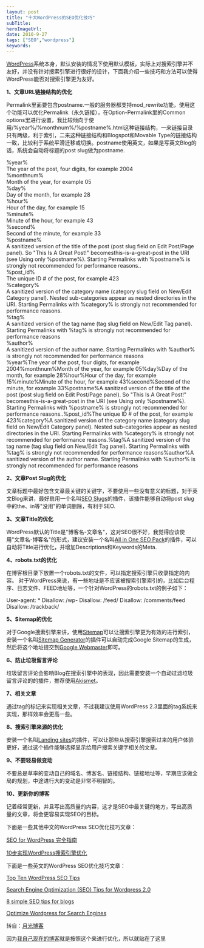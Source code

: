 ```yaml
---
layout: post 
title: "十大WordPress的SEO优化技巧"
subTitle: 
heroImageUrl: 
date: 2010-9-27
tags: ["SEO","wordpress"]
keywords: 
---
```


[WordPress](http://www.williamlong.info/?tags=WordPress)系统本身，默认安装的情况下使用默认模板，实际上对搜索引擎并不友好，并没有针对搜索引擎进行很好的设计，下面我介绍一些技巧和方法可以使得WordPress能否对搜索引擎更为友好。

**1、文章URL链接结构的优化**

Permalink里面要包含postname.一般的服务器都支持mod_rewrite功能，使用这个功能可以优化Permalink（永久链接），在Option-Permalink里的Common options里进行设置，我比较倾向于使用/%year%/%monthnum%/%postname%.html这种链接结构，一来链接目录只有两级，利于索引，二来这种链接结构和Blogspot和Movable Type的链接结构一致，比较利于系统平滑迁移或切换。postname使用英文，如果是写英文Blog的话，系统会自动将标题的post slug做为postname.
<div id="_mcePaste">%year%</div>
<div id="_mcePaste">The year of the post, four digits, for example 2004</div>
<div id="_mcePaste">%monthnum%</div>
<div id="_mcePaste">Month of the year, for example 05</div>
<div id="_mcePaste">%day%</div>
<div id="_mcePaste">Day of the month, for example 28</div>
<div id="_mcePaste">%hour%</div>
<div id="_mcePaste">Hour of the day, for example 15</div>
<div id="_mcePaste">%minute%</div>
<div id="_mcePaste">Minute of the hour, for example 43</div>
<div id="_mcePaste">%second%</div>
<div id="_mcePaste">Second of the minute, for example 33</div>
<div id="_mcePaste">%postname%</div>
<div id="_mcePaste">A sanitized version of the title of the post (post slug field on Edit Post/Page panel). So "This Is A Great Post!" becomesthis-is-a-great-post in the URI (see Using only %postname%). Starting Permalinks with %postname% is strongly not recommended for performance reasons..</div>
<div id="_mcePaste">%post_id%</div>
<div id="_mcePaste">The unique ID # of the post, for example 423</div>
<div id="_mcePaste">%category%</div>
<div id="_mcePaste">A sanitized version of the category name (category slug field on New/Edit Category panel). Nested sub-categories appear as nested directories in the URI. Starting Permalinks with %category% is strongly not recommended for performance reasons.</div>
<div id="_mcePaste">%tag%</div>
<div id="_mcePaste">A sanitized version of the tag name (tag slug field on New/Edit Tag panel). Starting Permalinks with %tag% is strongly not recommended for performance reasons</div>
<div id="_mcePaste">%author%</div>
<div id="_mcePaste">A sanitized version of the author name. Starting Permalinks with %author% is strongly not recommended for performance reasons</div>
%year%The year of the post, four digits, for example 2004%monthnum%Month of the year, for example 05%day%Day of the month, for example 28%hour%Hour of the day, for example 15%minute%Minute of the hour, for example 43%second%Second of the minute, for example 33%postname%A sanitized version of the title of the post (post slug field on Edit Post/Page panel). So "This Is A Great Post!" becomesthis-is-a-great-post in the URI (see Using only %postname%). Starting Permalinks with %postname% is strongly not recommended for performance reasons..%post_id%The unique ID # of the post, for example 423%category%A sanitized version of the category name (category slug field on New/Edit Category panel). Nested sub-categories appear as nested directories in the URI. Starting Permalinks with %category% is strongly not recommended for performance reasons.%tag%A sanitized version of the tag name (tag slug field on New/Edit Tag panel). Starting Permalinks with %tag% is strongly not recommended for performance reasons%author%A sanitized version of the author name. Starting Permalinks with %author% is strongly not recommended for performance reasons

**2、文章Post Slug的优化**

文章标题中最好包含文章最关键的关键字，不要使用一些没有意义的标题，对于英文Blog来讲，最好启用一个名叫[SEO Slugs](http://www.vretoolbar.com/news/seo-slugs-wordpress-plugin)的插件，该插件能够自动将post slug中的the、in等"没用"的单词删除，有利于SEO.

**3、文章Title的优化**

WordPress默认的Title是"博客名-文章名"，这对SEO很不好，我觉得应该使用"文章名-博客名"的形式，建议安装一个名叫[All in One SEO Pack](http://wp.uberdose.com/2007/03/24/all-in-one-seo-pack/)的插件，可以自动将Title进行优化，并增加Descriptions和Keywords的Meta.

**4、robots.txt的优化**

在博客根目录下放置一个robots.txt的文件，可以指定搜索引擎只收录指定的内容。 对于WordPress来说，有一些地址是不应该被搜索引擎索引的，比如后台程序、日志文件、FEED地址等，一个针对WordPress的robots.txt的例子如下：

User-agent: *
Disallow: /wp-
Disallow: /feed/
Disallow: /comments/feed
Disallow: /trackback/

**5、Sitemap的优化**

对于Google搜索引擎来讲，使用[Sitemap](http://www.williamlong.info/archives/327.html)可以让搜索引擎更为有效的进行索引，安装一个名叫[Sitemap Generator](http://www.arnebrachhold.de/2005/06/05/google-sitemaps-generator-v2-final)的插件可以自动完成Google Sitemap的生成，然后将这个地址提交到[Google Webmaster](http://www.google.com/webmasters/)即可。

**6、防止垃圾留言评论**

垃圾留言评论会影响Blog在搜索引擎中的表现，因此需要安装一个自动过滤垃圾留言评论的的插件，推荐使用[Akismet](http://akismet.com/)。

**7、相关文章**

通过tag的标记来实现相关文章，不过我建议使用WordPress 2.3里面的tag系统来实现，那样效率会更高一些。

**8、搜索引擎来源的优化**

安装一个名叫[Landing sites](http://theundersigned.net/2006/06/landing-sites-11/)的插件，可以让那些从搜索引擎搜索过来的用户体验更好，通过这个插件能够选择显示给用户搜索关键字相关的文章。

**9、不要轻易做变动**

不要总是草率的变动自己的域名、博客名、链接结构、链接地址等，早期应该做全局的规划，中途进行大的变动是非常不明智的。

**10、更新你的博客**

记着经常更新，并且写出高质量的内容，这才是SEO中最关键的地方，写出高质量的文章，将会更容易实现SEO的目标。

下面是一些其他中文的WordPress SEO优化技巧文章：

[SEO for WordPress 完全指南](http://www.osxcn.com/wordpress/seo-for-wordpress.html)

[10步实现WordPress搜索引擎优化](http://blogunion.org/wordpress/wordpress-tips/wordpress-seo.html)

下面是一些英文的WordPress SEO优化技巧文章：

[Top Ten WordPress SEO Tips](http://www.moon-blog.com/2008/02/top-ten-wordpress-seo-tips.html)

[Search Engine Optimization (SEO) Tips for Wordpress 2.0](http://www.solostream.com/2006/01/16/savvy-search-engine-optimization-seo-tips-for-wordpress-20/)

[8 simple SEO tips for blogs](http://www.johntp.com/2006/04/21/8-simple-seo-tips-for-blogs/)

[Optimize Wordpress for Search Engines](http://www.geek-notes.com/wordpress/25/optimize-wordpress-for-search-engines/)

转自：[月光博客](http://www.williamlong.info/archives/1050.html)

因为[我自己现在的博客](http://www.themysql.com)就是按照这个来进行优化，所以就贴在了这里